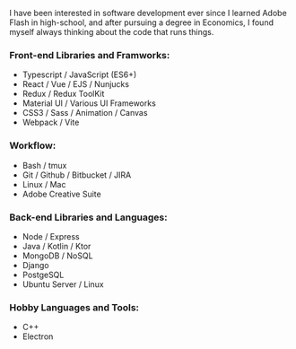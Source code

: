 I have been interested in software development ever since I learned Adobe Flash in high-school, and after pursuing a degree in Economics, I found myself always thinking about the code that runs things.

### Front-end Libraries and Framworks:

- Typescript / JavaScript (ES6+)
- React / Vue / EJS / Nunjucks
- Redux / Redux ToolKit
- Material UI / Various UI Frameworks
- CSS3 / Sass / Animation / Canvas
- Webpack / Vite

### Workflow:

- Bash / tmux
- Git / Github / Bitbucket / JIRA
- Linux / Mac
- Adobe Creative Suite

### Back-end Libraries and Languages:

- Node / Express
- Java / Kotlin / Ktor
- MongoDB / NoSQL
- Django
- PostgeSQL
- Ubuntu Server / Linux

### Hobby Languages and Tools:

- C++
- Electron
